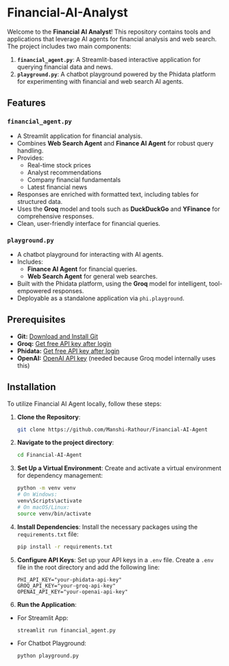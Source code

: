 # Financial-AI-Analyst

Welcome to the **Financial AI Analyst**! This repository contains tools and applications that leverage AI agents for financial analysis and web search. The project includes two main components:

1. **`financial_agent.py`**: A Streamlit-based interactive application for querying financial data and news.
2. **`playground.py`**: A chatbot playground powered by the Phidata platform for experimenting with financial and web search AI agents.

## Features

### `financial_agent.py`
- A Streamlit application for financial analysis.
- Combines **Web Search Agent** and **Finance AI Agent** for robust query handling.
- Provides:
  - Real-time stock prices
  - Analyst recommendations
  - Company financial fundamentals
  - Latest financial news
- Responses are enriched with formatted text, including tables for structured data.
- Uses the **Groq** model and tools such as **DuckDuckGo** and **YFinance** for comprehensive responses.
- Clean, user-friendly interface for financial queries.

### `playground.py`
- A chatbot playground for interacting with AI agents.
- Includes:
  - **Finance AI Agent** for financial queries.
  - **Web Search Agent** for general web searches.
- Built with the Phidata platform, using the **Groq** model for intelligent, tool-empowered responses.
- Deployable as a standalone application via `phi.playground`.


## Prerequisites
- **Git:** <a href="https://git-scm.com/" target="_blank">Download and Install Git</a>
- **Groq:** <a href="https://groq.com/" target="_blank">Get free API key after login</a>
- **Phidata:** <a href="https://www.phidata.com/" target="_blank">Get free API key after login</a>
- **OpenAI:** <a href="https://openai.com/" target="_blank">OpenAI API key</a> (needed because Groq model internally uses this)

## Installation
To utilize Financial AI Agent locally, follow these steps:

1. **Clone the Repository**:
   ```bash
   git clone https://github.com/Manshi-Rathour/Financial-AI-Agent
   ```
   
2. **Navigate to the project directory**:
   ```bash
   cd Financial-AI-Agent
   ```
   
3. **Set Up a Virtual Environment**:
   Create and activate a virtual environment for dependency management:
   ```bash
   python -m venv venv
   # On Windows:
   venv\Scripts\activate
   # On macOS/Linux:
   source venv/bin/activate
   ```

4. **Install Dependencies**:
   Install the necessary packages using the `requirements.txt` file:
   ```bash
   pip install -r requirements.txt
   ```

5. **Configure API Keys**:
   Set up your API keys in a `.env` file. Create a `.env` file in the root directory and add the following line:
   ```env
   PHI_API_KEY="your-phidata-api-key"
   GROQ_API_KEY="your-groq-api-key"
   OPENAI_API_KEY="your-openai-api-key"
   ```

6. **Run the Application**:
- For Streamlit App:
   ```bash
   streamlit run financial_agent.py
   ```
- For Chatbot Playground:
   ```bash
   python playground.py
   ```
